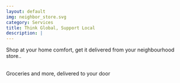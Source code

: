 ```yaml
---
layout: default
img: neighbor_store.svg
category: Services
title: Think Global, Support Local
description: |
---
```

  Shop at your home comfort, get it delivered from your neighbourhood store..
  
  <br>Groceries and more, delivered to your door
